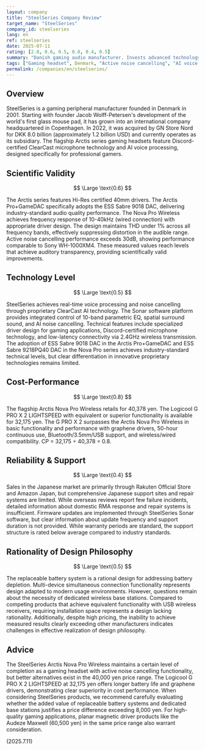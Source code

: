 ```yaml
---
layout: company
title: "SteelSeries Company Review"
target_name: "SteelSeries"
company_id: steelseries
lang: en
ref: steelseries
date: 2025-07-11
rating: [2.8, 0.6, 0.5, 0.8, 0.4, 0.5]
summary: "Danish gaming audio manufacturer. Invests advanced technology in flagship Arctis series but faces strict evaluation due to pricing strategy."
tags: ["Gaming headset", Denmark, "Active noise cancelling", "AI voice processing"]
permalink: /companies/en/steelseries/
---
```


## Overview

SteelSeries is a gaming peripheral manufacturer founded in Denmark in 2001. Starting with founder Jacob Wolff-Petersen's development of the world's first glass mouse pad, it has grown into an international company headquartered in Copenhagen. In 2022, it was acquired by GN Store Nord for DKK 8.0 billion (approximately 1.2 billion USD) and currently operates as its subsidiary. The flagship Arctis series gaming headsets feature Discord-certified ClearCast microphone technology and AI voice processing, designed specifically for professional gamers.

## Scientific Validity

$$ \Large \text{0.6} $$

The Arctis series features Hi-Res certified 40mm drivers. The Arctis Pro+GameDAC specifically adopts the ESS Sabre 9018 DAC, delivering industry-standard audio quality performance. The Nova Pro Wireless achieves frequency response of 10-40kHz (wired connection) with appropriate driver design. The design maintains THD under 1% across all frequency bands, effectively suppressing distortion in the audible range. Active noise cancelling performance exceeds 30dB, showing performance comparable to Sony WH-1000XM4. These measured values reach levels that achieve auditory transparency, providing scientifically valid improvements.

## Technology Level

$$ \Large \text{0.5} $$

SteelSeries achieves real-time voice processing and noise cancelling through proprietary ClearCast AI technology. The Sonar software platform provides integrated control of 10-band parametric EQ, spatial surround sound, and AI noise cancelling. Technical features include specialized driver design for gaming applications, Discord-certified microphone technology, and low-latency connectivity via 2.4GHz wireless transmission. The adoption of ESS Sabre 9018 DAC in the Arctis Pro+GameDAC and ESS Sabre 9218PQ40 DAC in the Nova Pro series achieves industry-standard technical levels, but clear differentiation in innovative proprietary technologies remains limited.

## Cost-Performance

$$ \Large \text{0.8} $$

The flagship Arctis Nova Pro Wireless retails for 40,378 yen. The Logicool G PRO X 2 LIGHTSPEED with equivalent or superior functionality is available for 32,175 yen. The G PRO X 2 surpasses the Arctis Nova Pro Wireless in basic functionality and performance with graphene drivers, 50-hour continuous use, Bluetooth/3.5mm/USB support, and wireless/wired compatibility. CP = 32,175 ÷ 40,378 = 0.8.

## Reliability & Support

$$ \Large \text{0.4} $$

Sales in the Japanese market are primarily through Rakuten Official Store and Amazon Japan, but comprehensive Japanese support sites and repair systems are limited. While overseas reviews report few failure incidents, detailed information about domestic RMA response and repair systems is insufficient. Firmware updates are implemented through SteelSeries Sonar software, but clear information about update frequency and support duration is not provided. While warranty periods are standard, the support structure is rated below average compared to industry standards.

## Rationality of Design Philosophy

$$ \Large \text{0.5} $$

The replaceable battery system is a rational design for addressing battery depletion. Multi-device simultaneous connection functionality represents design adapted to modern usage environments. However, questions remain about the necessity of dedicated wireless base stations. Compared to competing products that achieve equivalent functionality with USB wireless receivers, requiring installation space represents a design lacking rationality. Additionally, despite high pricing, the inability to achieve measured results clearly exceeding other manufacturers indicates challenges in effective realization of design philosophy.

## Advice

The SteelSeries Arctis Nova Pro Wireless maintains a certain level of completion as a gaming headset with active noise cancelling functionality, but better alternatives exist in the 40,000 yen price range. The Logicool G PRO X 2 LIGHTSPEED at 32,175 yen offers longer battery life and graphene drivers, demonstrating clear superiority in cost performance. When considering SteelSeries products, we recommend carefully evaluating whether the added value of replaceable battery systems and dedicated base stations justifies a price difference exceeding 8,000 yen. For high-quality gaming applications, planar magnetic driver products like the Audeze Maxwell (60,500 yen) in the same price range also warrant consideration.

(2025.7.11)